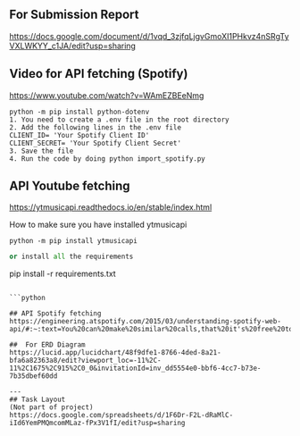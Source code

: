 
## For Submission Report
https://docs.google.com/document/d/1vqd_3zjfqLjgvGmoXI1PHkvz4nSRgTyVXLWKYY_c1JA/edit?usp=sharing

## Video for API fetching (Spotify)
https://www.youtube.com/watch?v=WAmEZBEeNmg

``` Pakcage you might need to install
python -m pip install python-dotenv 
1. You need to create a .env file in the root directory
2. Add the following lines in the .env file
CLIENT_ID= 'Your Spotify Client ID'
CLIENT_SECRET= 'Your Spotify Client Secret'
3. Save the file
4. Run the code by doing python import_spotify.py
```

## API Youtube fetching 
https://ytmusicapi.readthedocs.io/en/stable/index.html

How to make sure you have installed ytmusicapi 
``` 
python -m pip install ytmusicapi
```
```python
or install all the requirements 
```
pip install -r requirements.txt 
```

```python

## API Spotify fetching
https://engineering.atspotify.com/2015/03/understanding-spotify-web-api/#:~:text=You%20can%20make%20similar%20calls,that%20it's%20free%20to%20access.

##  For ERD Diagram
https://lucid.app/lucidchart/48f9dfe1-8766-4ded-8a21-bfa6a82363a8/edit?viewport_loc=-11%2C-11%2C1675%2C915%2C0_0&invitationId=inv_dd5554e0-bbf6-4cc7-b73e-7b35dbef60dd

---
## Task Layout 
(Not part of project)
https://docs.google.com/spreadsheets/d/1F6Dr-F2L-dRaMlC-iId6YemPMQmcomMLaz-fPx3V1fI/edit?usp=sharing
